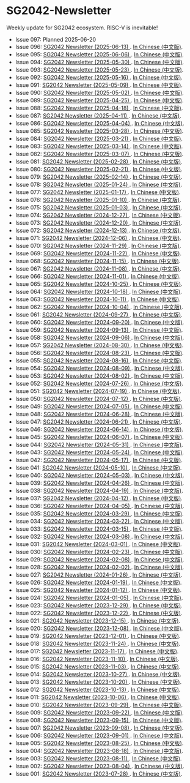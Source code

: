 # SG2042-Newsletter

Weekly update for SG2042 ecosystem. RISC-V is inevitable!

- Issue 097: Planned 2025-06-20
- Issue 096: [SG2042 Newsletter (2025-06-13) ](newsletters/096.md). [In Chinese (中文版)](newsletters/096.cn.md).
- Issue 095: [SG2042 Newsletter (2025-06-06) ](newsletters/095.md). [In Chinese (中文版)](newsletters/095.cn.md).
- Issue 094: [SG2042 Newsletter (2025-05-30) ](newsletters/094.md). [In Chinese (中文版)](newsletters/094.cn.md).
- Issue 093: [SG2042 Newsletter (2025-05-23) ](newsletters/093.md). [In Chinese (中文版)](newsletters/093.cn.md).
- Issue 092: [SG2042 Newsletter (2025-05-16) ](newsletters/092.md). [In Chinese (中文版)](newsletters/092.cn.md).
- Issue 091: [SG2042 Newsletter (2025-05-09) ](newsletters/091.md). [In Chinese (中文版)](newsletters/091.cn.md).
- Issue 090: [SG2042 Newsletter (2025-05-02) ](newsletters/090.md). [In Chinese (中文版)](newsletters/090.cn.md).
- Issue 089: [SG2042 Newsletter (2025-04-25) ](newsletters/089.md). [In Chinese (中文版)](newsletters/089.cn.md).
- Issue 088: [SG2042 Newsletter (2025-04-18) ](newsletters/088.md). [In Chinese (中文版)](newsletters/088.cn.md).
- Issue 087: [SG2042 Newsletter (2025-04-11) ](newsletters/087.md). [In Chinese (中文版)](newsletters/087.cn.md).
- Issue 086: [SG2042 Newsletter (2025-04-04) ](newsletters/086.md). [In Chinese (中文版)](newsletters/086.cn.md).
- Issue 085: [SG2042 Newsletter (2025-03-28) ](newsletters/085.md). [In Chinese (中文版)](newsletters/085.cn.md).
- Issue 084: [SG2042 Newsletter (2025-03-21) ](newsletters/084.md). [In Chinese (中文版)](newsletters/084.cn.md).
- Issue 083: [SG2042 Newsletter (2025-03-14) ](newsletters/083.md). [In Chinese (中文版)](newsletters/083.cn.md).
- Issue 082: [SG2042 Newsletter (2025-03-07) ](newsletters/082.md). [In Chinese (中文版)](newsletters/082.cn.md).
- Issue 081: [SG2042 Newsletter (2025-02-28) ](newsletters/081.md). [In Chinese (中文版)](newsletters/081.cn.md).
- Issue 080: [SG2042 Newsletter (2025-02-21) ](newsletters/080.md). [In Chinese (中文版)](newsletters/080.cn.md).
- Issue 079: [SG2042 Newsletter (2025-02-14) ](newsletters/079.md). [In Chinese (中文版)](newsletters/079.cn.md).
- Issue 078: [SG2042 Newsletter (2025-01-24) ](newsletters/078.md). [In Chinese (中文版)](newsletters/078.cn.md).
- Issue 077: [SG2042 Newsletter (2025-01-17) ](newsletters/077.md). [In Chinese (中文版)](newsletters/077.cn.md).
- Issue 076: [SG2042 Newsletter (2025-01-10) ](newsletters/076.md). [In Chinese (中文版)](newsletters/076.cn.md).
- Issue 075: [SG2042 Newsletter (2025-01-03) ](newsletters/075.md). [In Chinese (中文版)](newsletters/075.cn.md).
- Issue 074: [SG2042 Newsletter (2024-12-27) ](newsletters/074.md). [In Chinese (中文版)](newsletters/074.cn.md).
- Issue 073: [SG2042 Newsletter (2024-12-20) ](newsletters/073.md). [In Chinese (中文版)](newsletters/073.cn.md).
- Issue 072: [SG2042 Newsletter (2024-12-13) ](newsletters/072.md). [In Chinese (中文版)](newsletters/072.cn.md).
- Issue 071: [SG2042 Newsletter (2024-12-06) ](newsletters/071.md). [In Chinese (中文版)](newsletters/071.cn.md).
- Issue 070: [SG2042 Newsletter (2024-11-29) ](newsletters/070.md). [In Chinese (中文版)](newsletters/070.cn.md).
- Issue 069: [SG2042 Newsletter (2024-11-22) ](newsletters/069.md). [In Chinese (中文版)](newsletters/069.cn.md).
- Issue 068: [SG2042 Newsletter (2024-11-15) ](newsletters/068.md). [In Chinese (中文版)](newsletters/068.cn.md).
- Issue 067: [SG2042 Newsletter (2024-11-08) ](newsletters/067.md). [In Chinese (中文版)](newsletters/067.cn.md).
- Issue 066: [SG2042 Newsletter (2024-11-01) ](newsletters/066.md). [In Chinese (中文版)](newsletters/066.cn.md).
- Issue 065: [SG2042 Newsletter (2024-10-25) ](newsletters/065.md). [In Chinese (中文版)](newsletters/065.cn.md).
- Issue 064: [SG2042 Newsletter (2024-10-18) ](newsletters/064.md). [In Chinese (中文版)](newsletters/064.cn.md).
- Issue 063: [SG2042 Newsletter (2024-10-11) ](newsletters/063.md). [In Chinese (中文版)](newsletters/063.cn.md).
- Issue 062: [SG2042 Newsletter (2024-10-04) ](newsletters/062.md). [In Chinese (中文版)](newsletters/062.cn.md).
- Issue 061: [SG2042 Newsletter (2024-09-27) ](newsletters/061.md). [In Chinese (中文版)](newsletters/061.cn.md).
- Issue 060: [SG2042 Newsletter (2024-09-20) ](newsletters/060.md). [In Chinese (中文版)](newsletters/060.cn.md).
- Issue 059: [SG2042 Newsletter (2024-09-13) ](newsletters/059.md). [In Chinese (中文版)](newsletters/059.cn.md).
- Issue 058: [SG2042 Newsletter (2024-09-06) ](newsletters/058.md). [In Chinese (中文版)](newsletters/058.cn.md).
- Issue 057: [SG2042 Newsletter (2024-08-30) ](newsletters/057.md). [In Chinese (中文版)](newsletters/057.cn.md).
- Issue 056: [SG2042 Newsletter (2024-08-23) ](newsletters/056.md). [In Chinese (中文版)](newsletters/056.cn.md).
- Issue 055: [SG2042 Newsletter (2024-08-16) ](newsletters/055.md). [In Chinese (中文版)](newsletters/055.cn.md).
- Issue 054: [SG2042 Newsletter (2024-08-09) ](newsletters/054.md). [In Chinese (中文版)](newsletters/054.cn.md).
- Issue 053: [SG2042 Newsletter (2024-08-02) ](newsletters/053.md). [In Chinese (中文版)](newsletters/053.cn.md).
- Issue 052: [SG2042 Newsletter (2024-07-26) ](newsletters/052.md). [In Chinese (中文版)](newsletters/052.cn.md).
- Issue 051: [SG2042 Newsletter (2024-07-19) ](newsletters/051.md). [In Chinese (中文版)](newsletters/051.cn.md).
- Issue 050: [SG2042 Newsletter (2024-07-12) ](newsletters/050.md). [In Chinese (中文版)](newsletters/050.cn.md).
- Issue 049: [SG2042 Newsletter (2024-07-05) ](newsletters/049.md). [In Chinese (中文版)](newsletters/049.cn.md).
- Issue 048: [SG2042 Newsletter (2024-06-28) ](newsletters/048.md). [In Chinese (中文版)](newsletters/048.cn.md).
- Issue 047: [SG2042 Newsletter (2024-06-21) ](newsletters/047.md). [In Chinese (中文版)](newsletters/047.cn.md).
- Issue 046: [SG2042 Newsletter (2024-06-14) ](newsletters/046.md). [In Chinese (中文版)](newsletters/046.cn.md).
- Issue 045: [SG2042 Newsletter (2024-06-07) ](newsletters/045.md). [In Chinese (中文版)](newsletters/045.cn.md).
- Issue 044: [SG2042 Newsletter (2024-05-31) ](newsletters/044.md). [In Chinese (中文版)](newsletters/044.cn.md).
- Issue 043: [SG2042 Newsletter (2024-05-24) ](newsletters/043.md). [In Chinese (中文版)](newsletters/043.cn.md).
- Issue 042: [SG2042 Newsletter (2024-05-17) ](newsletters/042.md). [In Chinese (中文版)](newsletters/042.cn.md).
- Issue 041: [SG2042 Newsletter (2024-05-10) ](newsletters/041.md). [In Chinese (中文版)](newsletters/041.cn.md).
- Issue 040: [SG2042 Newsletter (2024-05-03) ](newsletters/040.md). [In Chinese (中文版)](newsletters/040.cn.md).
- Issue 039: [SG2042 Newsletter (2024-04-26) ](newsletters/039.md). [In Chinese (中文版)](newsletters/039.cn.md).
- Issue 038: [SG2042 Newsletter (2024-04-19) ](newsletters/038.md). [In Chinese (中文版)](newsletters/038.cn.md).
- Issue 037: [SG2042 Newsletter (2024-04-12) ](newsletters/037.md). [In Chinese (中文版)](newsletters/037.cn.md).
- Issue 036: [SG2042 Newsletter (2024-04-05) ](newsletters/036.md). [In Chinese (中文版)](newsletters/036.cn.md).
- Issue 035: [SG2042 Newsletter (2024-03-29) ](newsletters/035.md). [In Chinese (中文版)](newsletters/035.cn.md).
- Issue 034: [SG2042 Newsletter (2024-03-22) ](newsletters/034.md). [In Chinese (中文版)](newsletters/034.cn.md).
- Issue 033: [SG2042 Newsletter (2024-03-15) ](newsletters/033.md). [In Chinese (中文版)](newsletters/033.cn.md).
- Issue 032: [SG2042 Newsletter (2024-03-08) ](newsletters/032.md). [In Chinese (中文版)](newsletters/032.cn.md).
- Issue 031: [SG2042 Newsletter (2024-03-01) ](newsletters/031.md). [In Chinese (中文版)](newsletters/031.cn.md).
- Issue 030: [SG2042 Newsletter (2024-02-23) ](newsletters/030.md). [In Chinese (中文版)](newsletters/030.cn.md).
- Issue 029: [SG2042 Newsletter (2024-02-08) ](newsletters/029.md). [In Chinese (中文版)](newsletters/029.cn.md).
- Issue 028: [SG2042 Newsletter (2024-02-02) ](newsletters/028.md). [In Chinese (中文版)](newsletters/028.cn.md).
- Issue 027: [SG2042 Newsletter (2024-01-26) ](newsletters/027.md). [In Chinese (中文版)](newsletters/027.cn.md).
- Issue 026: [SG2042 Newsletter (2024-01-19) ](newsletters/026.md). [In Chinese (中文版)](newsletters/026.cn.md).
- Issue 025: [SG2042 Newsletter (2024-01-12) ](newsletters/025.md). [In Chinese (中文版)](newsletters/025.cn.md).
- Issue 024: [SG2042 Newsletter (2024-01-05) ](newsletters/024.md). [In Chinese (中文版)](newsletters/024.cn.md).
- Issue 023: [SG2042 Newsletter (2023-12-29) ](newsletters/023.md). [In Chinese (中文版)](newsletters/023.cn.md).
- Issue 022: [SG2042 Newsletter (2023-12-22) ](newsletters/022.md). [In Chinese (中文版)](newsletters/022.cn.md).
- Issue 021: [SG2042 Newsletter (2023-12-15) ](newsletters/021.md). [In Chinese (中文版)](newsletters/021.cn.md).
- Issue 020: [SG2042 Newsletter (2023-12-08) ](newsletters/020.md). [In Chinese (中文版)](newsletters/020.cn.md).
- Issue 019: [SG2042 Newsletter (2023-12-01) ](newsletters/019.md). [In Chinese (中文版)](newsletters/019.cn.md).
- Issue 018: [SG2042 Newsletter (2023-11-24) ](newsletters/018.md). [In Chinese (中文版)](newsletters/018.cn.md).
- Issue 017: [SG2042 Newsletter (2023-11-17) ](newsletters/017.md). [In Chinese (中文版)](newsletters/017.cn.md).
- Issue 016: [SG2042 Newsletter (2023-11-10) ](newsletters/016.md). [In Chinese (中文版)](newsletters/016.cn.md).
- Issue 015: [SG2042 Newsletter (2023-11-03) ](newsletters/015.md). [In Chinese (中文版)](newsletters/015.cn.md).
- Issue 014: [SG2042 Newsletter (2023-10-27) ](newsletters/014.md). [In Chinese (中文版)](newsletters/014.cn.md).
- Issue 013: [SG2042 Newsletter (2023-10-20) ](newsletters/013.md). [In Chinese (中文版)](newsletters/013.cn.md).
- Issue 012: [SG2042 Newsletter (2023-10-13) ](newsletters/012.md). [In Chinese (中文版)](newsletters/012.cn.md).
- Issue 011: [SG2042 Newsletter (2023-10-06) ](newsletters/011.md). [In Chinese (中文版)](newsletters/011.cn.md).
- Issue 010: [SG2042 Newsletter (2023-09-29) ](newsletters/010.md). [In Chinese (中文版)](newsletters/010.cn.md).
- Issue 009: [SG2042 Newsletter (2023-09-22) ](newsletters/009.md). [In Chinese (中文版)](newsletters/009.cn.md).
- Issue 008: [SG2042 Newsletter (2023-09-15) ](newsletters/008.md). [In Chinese (中文版)](newsletters/008.cn.md).
- Issue 007: [SG2042 Newsletter (2023-09-08) ](newsletters/007.md). [In Chinese (中文版)](newsletters/007.cn.md).
- Issue 006: [SG2042 Newsletter (2023-09-01) ](newsletters/006.md). [In Chinese (中文版)](newsletters/006.cn.md).
- Issue 005: [SG2042 Newsletter (2023-08-25) ](newsletters/005.md). [In Chinese (中文版)](newsletters/005.cn.md).
- Issue 004: [SG2042 Newsletter (2023-08-18) ](newsletters/004.md). [In Chinese (中文版)](newsletters/004.cn.md).
- Issue 003: [SG2042 Newsletter (2023-08-11) ](newsletters/003.md). [In Chinese (中文版)](newsletters/003.cn.md).
- Issue 002: [SG2042 Newsletter (2023-08-04) ](newsletters/002.md). [In Chinese (中文版)](newsletters/002.cn.md).
- Issue 001: [SG2042 Newsletter (2023-07-28) ](newsletters/001.md). [In Chinese (中文版)](newsletters/001.cn.md).
